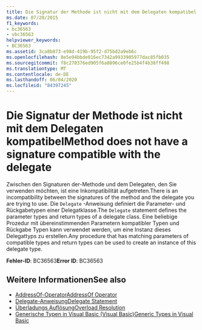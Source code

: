 ```yaml
---
title: Die Signatur der Methode ist nicht mit dem Delegaten kompatibel
ms.date: 07/20/2015
f1_keywords:
- bc36563
- vbc36563
helpviewer_keywords:
- BC36563
ms.assetid: 3ca8b873-e98d-419b-95f2-d75bd2a9eb6c
ms.openlocfilehash: 8e5e94bbde016ec7342a9933905977dac85fb035
ms.sourcegitcommit: f8c270376ed905f6a8896ce0fe25b4f4b38ff498
ms.translationtype: MT
ms.contentlocale: de-DE
ms.lasthandoff: 06/04/2020
ms.locfileid: "84397245"
---
```

# <a name="method-does-not-have-a-signature-compatible-with-the-delegate"></a><span data-ttu-id="12883-102">Die Signatur der Methode ist nicht mit dem Delegaten kompatibel</span><span class="sxs-lookup"><span data-stu-id="12883-102">Method does not have a signature compatible with the delegate</span></span>
<span data-ttu-id="12883-103">Zwischen den Signaturen der-Methode und dem Delegaten, den Sie verwenden möchten, ist eine Inkompatibilität aufgetreten.</span><span class="sxs-lookup"><span data-stu-id="12883-103">There is an incompatibility between the signatures of the method and the delegate you are trying to use.</span></span> <span data-ttu-id="12883-104">Die `Delegate` -Anweisung definiert die Parameter- und Rückgabetypen einer Delegatklasse.</span><span class="sxs-lookup"><span data-stu-id="12883-104">The `Delegate` statement defines the parameter types and return types of a delegate class.</span></span> <span data-ttu-id="12883-105">Eine beliebige Prozedur mit übereinstimmenden Parametern kompatibler Typen und Rückgabe Typen kann verwendet werden, um eine Instanz dieses Delegattyps zu erstellen.</span><span class="sxs-lookup"><span data-stu-id="12883-105">Any procedure that has matching parameters of compatible types and return types can be used to create an instance of this delegate type.</span></span>  
  
 <span data-ttu-id="12883-106">**Fehler-ID**: BC36563</span><span class="sxs-lookup"><span data-stu-id="12883-106">**Error ID**: BC36563</span></span>  
  
## <a name="see-also"></a><span data-ttu-id="12883-107">Weitere Informationen</span><span class="sxs-lookup"><span data-stu-id="12883-107">See also</span></span>

- [<span data-ttu-id="12883-108">AddressOf-Operator</span><span class="sxs-lookup"><span data-stu-id="12883-108">AddressOf Operator</span></span>](../operators/addressof-operator.md)
- [<span data-ttu-id="12883-109">Delegate-Anweisung</span><span class="sxs-lookup"><span data-stu-id="12883-109">Delegate Statement</span></span>](../statements/delegate-statement.md)
- [<span data-ttu-id="12883-110">Überladungs Auflösung</span><span class="sxs-lookup"><span data-stu-id="12883-110">Overload Resolution</span></span>](../../programming-guide/language-features/procedures/overload-resolution.md)
- [<span data-ttu-id="12883-111">Generische Typen in Visual Basic (Visual Basic)</span><span class="sxs-lookup"><span data-stu-id="12883-111">Generic Types in Visual Basic</span></span>](../../programming-guide/language-features/data-types/generic-types.md)
